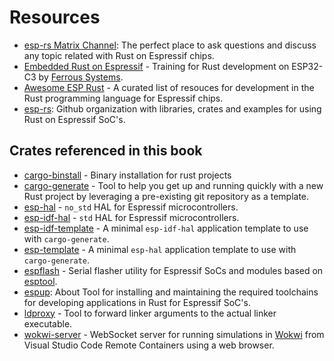 # Resources

- [esp-rs Matrix Channel](https://matrix.to/#/#esp-rs:matrix.org): The perfect place to ask questions and discuss any topic related with Rust on Espressif chips.
- [Embedded Rust on Espressif](https://espressif-trainings.ferrous-systems.com/) - Training for Rust development on ESP32-C3 by [Ferrous Systems](https://ferrous-systems.com/training/).
- [Awesome ESP Rust](https://github.com/esp-rs/awesome-esp-rust) - A curated list of resouces for development in the Rust programming language for Espressif chips.
- [esp-rs](https://github.com/esp-rs): Github organization with libraries, crates and examples for using Rust on Espressif SoC's.

## Crates referenced in this book
- [cargo-binstall](https://github.com/cargo-bins/cargo-binstall) - Binary installation for rust projects
- [cargo-generate](https://github.com/cargo-generate/cargo-generate) - Tool to help you get up and running quickly with a new Rust project by leveraging a pre-existing git repository as a template.
- [esp-hal](https://github.com/esp-rs/esp-hal) - `no_std` HAL for Espressif microcontrollers.
- [esp-idf-hal](https://github.com/esp-rs/esp-idf-hal) - `std` HAL for Espressif microcontrollers.
- [esp-idf-template](https://github.com/esp-rs/esp-template) - A minimal `esp-idf-hal` application template to use with `cargo-generate`.
- [esp-template](https://github.com/esp-rs/esp-template) - A minimal `esp-hal` application template to use with `cargo-generate`.
- [espflash](https://github.com/esp-rs/espflash) - Serial flasher utility for Espressif SoCs and modules based on [esptool](https://github.com/espressif/esptool).
- [espup](https://github.com/esp-rs/espup): About Tool for installing and maintaining the required toolchains for developing applications in Rust for Espressif SoC's.
- [ldproxy](https://github.com/esp-rs/embuild/tree/master/ldproxy) - Tool to forward linker arguments to the actual linker executable.
- [wokwi-server](https://github.com/MabezDev/wokwi-server) - WebSocket server for running simulations in [Wokwi](https://wokwi.com/) from Visual Studio Code Remote Containers using a web browser.
